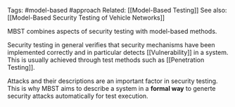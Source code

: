 Tags: #model-based #approach
Related: [[Model-Based Testing]]
See also: [[Model-Based Security Testing of Vehicle Networks]]


MBST combines aspects of security testing with model-based methods.

Security testing in general verifies that security mechanisms have been implemented correctly and in particular detects [[Vulnerability]] in a system.
This is usually achieved through test methods such as [[Penetration Testing]].

Attacks and their descriptions are an important factor in security testing.
This is why MBST aims to describe a system in a **formal way** to generte security attacks automatically for test execution.
